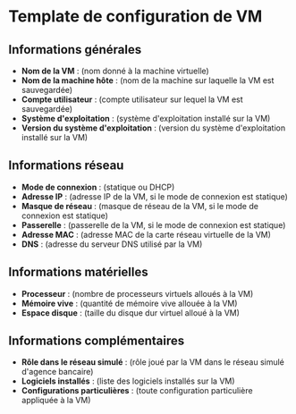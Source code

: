 # Template de configuration de VM

## Informations générales

- **Nom de la VM** : (nom donné à la machine virtuelle)
- **Nom de la machine hôte** : (nom de la machine sur laquelle la VM est sauvegardée)
- **Compte utilisateur** : (compte utilisateur sur lequel la VM est sauvegardée)
- **Système d'exploitation** : (système d'exploitation installé sur la VM)
- **Version du système d'exploitation** : (version du système d'exploitation installé sur la VM)

## Informations réseau

- **Mode de connexion** : (statique ou DHCP)
- **Adresse IP** : (adresse IP de la VM, si le mode de connexion est statique)
- **Masque de réseau** : (masque de réseau de la VM, si le mode de connexion est statique)
- **Passerelle** : (passerelle de la VM, si le mode de connexion est statique)
- **Adresse MAC** : (adresse MAC de la carte réseau virtuelle de la VM)
- **DNS** : (adresse du serveur DNS utilisé par la VM)

## Informations matérielles

- **Processeur** : (nombre de processeurs virtuels alloués à la VM)
- **Mémoire vive** : (quantité de mémoire vive allouée à la VM)
- **Espace disque** : (taille du disque dur virtuel alloué à la VM)

## Informations complémentaires

- **Rôle dans le réseau simulé** : (rôle joué par la VM dans le réseau simulé d'agence bancaire)
- **Logiciels installés** : (liste des logiciels installés sur la VM)
- **Configurations particulières** : (toute configuration particulière appliquée à la VM)
